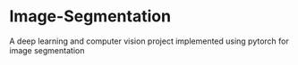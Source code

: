 # Image-Segmentation
A deep learning and computer vision project implemented using pytorch for image segmentation
